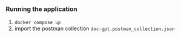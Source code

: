 ### Running the application
1. `docker compose up`
2. import the postman collection `doc-gpt.postman_collection.json`